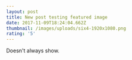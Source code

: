 ```yaml
---
layout: post
title: New post testing featured image
date: 2017-11-09T18:24:04.662Z
thumbnail: /images/uploads/six4-1920x1080.png
rating: '5'
---
```

Doesn't always show.
